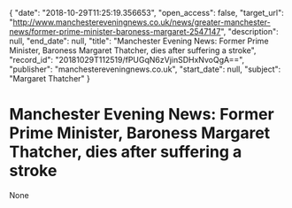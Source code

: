 {
  "date": "2018-10-29T11:25:19.356653", 
  "open_access": false, 
  "target_url": "http://www.manchestereveningnews.co.uk/news/greater-manchester-news/former-prime-minister-baroness-margaret-2547147", 
  "description": null, 
  "end_date": null, 
  "title": "Manchester Evening News: Former Prime Minister, Baroness Margaret Thatcher, dies after suffering a stroke", 
  "record_id": "20181029T112519/fPUGqN6zVjinSDHxNvoQgA==", 
  "publisher": "manchestereveningnews.co.uk", 
  "start_date": null, 
  "subject": "Margaret Thatcher"
}

# Manchester Evening News: Former Prime Minister, Baroness Margaret Thatcher, dies after suffering a stroke

None